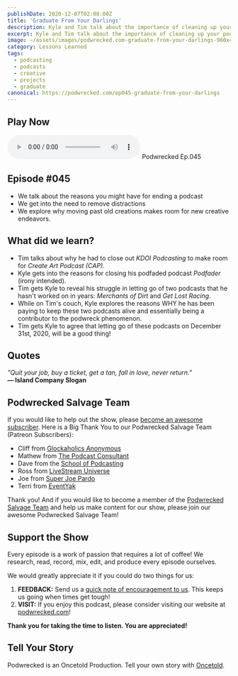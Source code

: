 ```yaml
---
publishDate: 2020-12-07T02:08:00Z
title: 'Graduate From Your Darlings'
description: Kyle and Tim talk about the importance of cleaning up your podwrecks so that you can make room for new creative endeavors.
excerpt: Kyle and Tim talk about the importance of cleaning up your podwrecks so that you can make room for new creative endeavors.
image: ~/assets/images/podwrecked.com-graduate-from-your-darlings-960x400.jpg
category: Lessons Learned
tags:
  - podcasting
  - podcasts
  - creative
  - projects
  - graduate
canonical: https://podwrecked.com/ep045-graduate-from-your-darlings
---
```


## Play Now

<audio id="player" controls type="audio/mpeg" src="https://storage.googleapis.com/storage.oncetold.net/80000029/20800101/pw045-graduate-from-your-darlings.mp3">Your browser does not support the audio element.</audio>
Podwrecked Ep.045

## Episode #045

- We talk about the reasons you might have for ending a podcast
- We get into the need to remove distractions
- We explore why moving past old creations makes room for new creative endeavors.

## What did we learn?

- Tim talks about why he had to close out _KDOI Podcasting_ to make room for _Create Art Podcast (CAP)_.
- Kyle gets into the reasons for closing his podfaded podcast _Podfader_ (irony intended).
- Tim gets Kyle to reveal his struggle in letting go of two podcasts that he hasn't worked on in years: _Merchants of Dirt_ and _Get Lost Racing_.
- While on Tim's couch, Kyle explores the reasons WHY he has been paying to keep these two podcasts alive and essentially being a contributor to the podwreck phenomenon.
- Tim gets Kyle to agree that letting go of these podcasts on December 31st, 2020, will be a good thing!

## Quotes

_"Quit your job, buy a ticket, get a tan, fall in love, never return."_<br />
**― Island Company Slogan**

## Podwrecked Salvage Team

If you would like to help out the show, please <a href="https://www.patreon.com/gagglepod" target="_blank">become an awesome subscriber</a>. Here is a Big Thank You to our Podwrecked Salvage Team (Patreon Subscribers):

- Cliff from <a href="#" target="_blank">Glockaholics Anonymous</a>
- Mathew from <a href="https://thepodcastconsultant.com/" target="_blank">The Podcast Consultant</a>
- Dave from the <a href="https://schoolofpodcasting.com/" target="_blank">School of Podcasting</a>
- Ross from <a href="https://livestreamuniverse.com/" target="_blank">LiveStream Universe</a>
- Joe from <a href="http://superjoepardo.com/" target="_blank">Super Joe Pardo</a>
- Terri from <a href="https://www.eventyak.com/" target="_blank">EventYak</a>

Thank you! And if you would like to become a member of the <a href="https://www.patreon.com/gagglepod" target="_blank">Podwrecked Salvage Team</a> and help us make content for our show, please join our awesome Podwrecked Salvage Team!

## Support the Show

Every episode is a work of passion that requires a lot of coffee! We research, read, record, mix, edit, and produce every episode ourselves.

We would greatly appreciate it if you could do two things for us:

1. **FEEDBACK:** Send us a <a href="mailto:podwrecked@gmail.com" target="_blank">quick note of encouragement to us</a>. This keeps us going when times get tough!
1. **VISIT:** If you enjoy this podcast, please consider visiting our website at <a href="https://podwrecked.com" target="_blank">podwrecked.com</a>!

**Thank you for taking the time to listen. You are appreciated!**

## Tell Your Story

Podwrecked is an Oncetold Production. Tell your own story with <a href="https://oncetold.us" target="_blank">Oncetold</a>.
